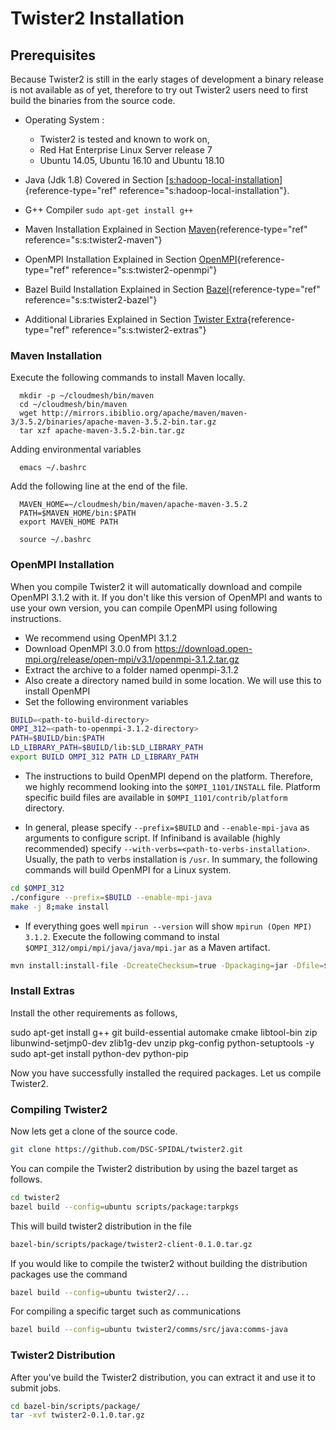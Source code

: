 # Twister2 Installation

## Prerequisites

Because Twister2 is still in the early stages of development a binary release is not available as of yet, therefore to
try out Twister2 users need to first build the binaries from the source code. 

-   Operating System : 
    * Twister2 is tested and known to work on,
    * Red Hat Enterprise Linux Server release 7
    * Ubuntu 14.05, Ubuntu 16.10 and Ubuntu 18.10

-   Java (Jdk 1.8) Covered in Section
    [\[s:hadoop-local-installation\]](#s:hadoop-local-installation){reference-type="ref"
    reference="s:hadoop-local-installation"}.

-   G++ Compiler `sudo apt-get install g++`

-   Maven Installation Explained in
    Section [Maven](#s:s:twister2-maven){reference-type="ref"
    reference="s:s:twister2-maven"}

-   OpenMPI Installation Explained in
    Section [OpenMPI](#s:s:twister2-openmpi){reference-type="ref"
    reference="s:s:twister2-openmpi"}

-   Bazel Build Installation Explained in
    Section [Bazel](#s:s:twister2-bazel){reference-type="ref"
    reference="s:s:twister2-bazel"}

-   Additional Libraries Explained in
    Section [Twister Extra](#s:s:twister2-extras){reference-type="ref"
    reference="s:s:twister2-extras"}

### Maven Installation

Execute the following commands to install Maven locally.

      mkdir -p ~/cloudmesh/bin/maven
      cd ~/cloudmesh/bin/maven
      wget http://mirrors.ibiblio.org/apache/maven/maven-3/3.5.2/binaries/apache-maven-3.5.2-bin.tar.gz
      tar xzf apache-maven-3.5.2-bin.tar.gz  

Adding environmental variables

      emacs ~/.bashrc  

Add the following line at the end of the file.

      MAVEN_HOME=~/cloudmesh/bin/maven/apache-maven-3.5.2
      PATH=$MAVEN_HOME/bin:$PATH
      export MAVEN_HOME PATH

      source ~/.bashrc

### OpenMPI Installation

When you compile Twister2 it will automatically download and compile OpenMPI 3.1.2 with it. If you don't like this 
version of OpenMPI and wants to use your own version, you can compile OpenMPI using following instructions.

* We recommend using OpenMPI 3.1.2
* Download OpenMPI 3.0.0 from https://download.open-mpi.org/release/open-mpi/v3.1/openmpi-3.1.2.tar.gz
* Extract the archive to a folder named openmpi-3.1.2
* Also create a directory named build in some location. We will use this to install OpenMPI
* Set the following environment variables

```bash
BUILD=<path-to-build-directory>
OMPI_312=<path-to-openmpi-3.1.2-directory>
PATH=$BUILD/bin:$PATH
LD_LIBRARY_PATH=$BUILD/lib:$LD_LIBRARY_PATH
export BUILD OMPI_312 PATH LD_LIBRARY_PATH
```

* The instructions to build OpenMPI depend on the platform. Therefore, we highly recommend looking into 
the `$OMPI_1101/INSTALL` file. Platform specific build files are available in `$OMPI_1101/contrib/platform` directory.

* In general, please specify `--prefix=$BUILD` and `--enable-mpi-java` as arguments to configure script. 
If Infiniband is available (highly recommended) specify `--with-verbs=<path-to-verbs-installation>`. Usually, the path 
to verbs installation is `/usr`. In summary, the following commands will build OpenMPI for a Linux system.

```bash
cd $OMPI_312
./configure --prefix=$BUILD --enable-mpi-java
make -j 8;make install
```

* If everything goes well `mpirun --version` will show `mpirun (Open MPI) 3.1.2`. Execute the following command 
to instal `$OMPI_312/ompi/mpi/java/java/mpi.jar` as a Maven artifact.

```bash
mvn install:install-file -DcreateChecksum=true -Dpackaging=jar -Dfile=$OMPI_312/ompi/mpi/java/java/mpi.jar -DgroupId=ompi -DartifactId=ompijavabinding -Dversion=3.1.2
```

### Install Extras

Install the other requirements as follows,

   sudo apt-get install g++ git build-essential automake cmake libtool-bin zip libunwind-setjmp0-dev zlib1g-dev unzip pkg-config python-setuptools -y
   sudo apt-get install  python-dev python-pip

Now you have successfully installed the required packages. Let us
compile Twister2.

### Compiling Twister2

Now lets get a clone of the source code.

```bash
git clone https://github.com/DSC-SPIDAL/twister2.git
```

You can compile the Twister2 distribution by using the bazel target as follows.
```bash
cd twister2
bazel build --config=ubuntu scripts/package:tarpkgs
```

This will build twister2 distribution in the file
```bash
bazel-bin/scripts/package/twister2-client-0.1.0.tar.gz
```

If you would like to compile the twister2 without building the distribution packages use the command
```bash
bazel build --config=ubuntu twister2/...
```

For compiling a specific target such as communications
```bash
bazel build --config=ubuntu twister2/comms/src/java:comms-java
```

### Twister2 Distribution

After you've build the Twister2 distribution, you can extract it and use it to submit jobs.

```bash
cd bazel-bin/scripts/package/
tar -xvf twister2-0.1.0.tar.gz
```
